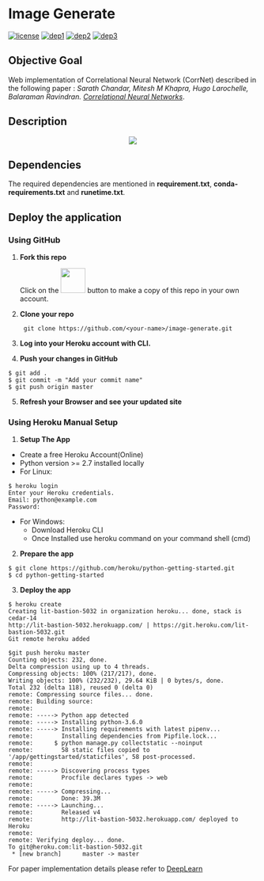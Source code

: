 # Image Generate

[![license](https://img.shields.io/badge/License-MIT-brightgreen.svg)](https://github.com/channelCS/digit-identify/blob/master/LICENSE) [![dep1](https://img.shields.io/badge/Tensorflow-1.3+-orange.svg)](https://www.tensorflow.org/) [![dep2](https://img.shields.io/badge/Keras-2.1+-red.svg)](https://keras.io/) [![dep3](https://img.shields.io/badge/Python-2.7+-blue.svg)](https://www.python.org/)

## Objective Goal

Web implementation of Correlational Neural Network (CorrNet) described in the following paper : *Sarath Chandar, Mitesh M Khapra, Hugo Larochelle, Balaraman Ravindran. [Correlational Neural Networks](https://arxiv.org/pdf/1504.07225.pdf)*. 


## Description
<div align="center">    
   <img src="https://cloud.githubusercontent.com/assets/22491381/26366765/e31809d2-4009-11e7-80e2-d79cfd04a418.PNG" />
</div>

## Dependencies

The required dependencies are mentioned in **requirement.txt**, **conda-requirements.txt** and **runetime.txt**. 


## Deploy the application

### Using GitHub
1. **Fork this repo**

    Click on the <img src = "https://github.com/akshitac8/github-buttons/blob/master/2x/github_fork.png" width=50 /> 
    button to make a copy of this repo in your own account.
2. **Clone your repo**

        git clone https://github.com/<your-name>/image-generate.git
    
3. **Log into your Heroku account with CLI.**
4. **Push your changes in GitHub**

```
$ git add .
$ git commit -m "Add your commit name"
$ git push origin master
```
5. **Refresh your Browser and see your updated site**



### Using Heroku Manual Setup

1. **Setup The App**
- Create a free Heroku Account(Online)
- Python version >= 2.7 installed locally
- For Linux:
```
$ heroku login
Enter your Heroku credentials.
Email: python@example.com
Password:
```
- For Windows:
  - Download Heroku CLI
  - Once Installed use heroku command on your command shell (cmd)

2. **Prepare the app**

```
$ git clone https://github.com/heroku/python-getting-started.git
$ cd python-getting-started
```

3. **Deploy the app**

```
$ heroku create
Creating lit-bastion-5032 in organization heroku... done, stack is cedar-14
http://lit-bastion-5032.herokuapp.com/ | https://git.heroku.com/lit-bastion-5032.git
Git remote heroku added

```

```
$git push heroku master
Counting objects: 232, done.
Delta compression using up to 4 threads.
Compressing objects: 100% (217/217), done.
Writing objects: 100% (232/232), 29.64 KiB | 0 bytes/s, done.
Total 232 (delta 118), reused 0 (delta 0)
remote: Compressing source files... done.
remote: Building source:
remote:
remote: -----> Python app detected
remote: -----> Installing python-3.6.0
remote: -----> Installing requirements with latest pipenv...
remote:        Installing dependencies from Pipfile.lock...
remote:      $ python manage.py collectstatic --noinput
remote:        58 static files copied to '/app/gettingstarted/staticfiles', 58 post-processed.
remote:
remote: -----> Discovering process types
remote:        Procfile declares types -> web
remote:
remote: -----> Compressing...
remote:        Done: 39.3M
remote: -----> Launching...
remote:        Released v4
remote:        http://lit-bastion-5032.herokuapp.com/ deployed to Heroku
remote:
remote: Verifying deploy... done.
To git@heroku.com:lit-bastion-5032.git
 * [new branch]      master -> master

```

For paper implementation details please refer to [DeepLearn](https://github.com/GauravBh1010tt/DeepLearn/tree/master/CorrNet) 

